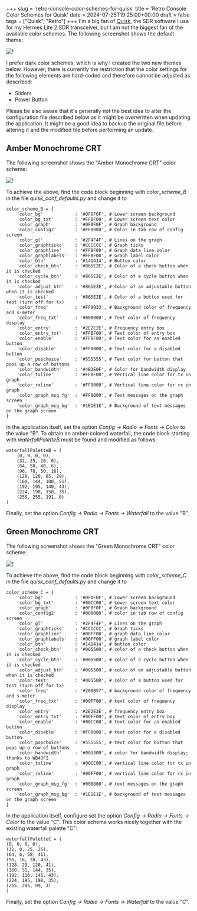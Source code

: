 +++
slug = 'retro-console-color-schemes-for-quisk'
title = 'Retro Console Color Schemes for Quisk'
date = 2024-07-25T19:25:00+00:00
draft = false
tags = ["Quisk", "Retro"]
+++
I'm a big fan of [Quisk](https://james.ahlstrom.name/quisk/), the SDR software I use for my Hermes Lite 2 SDR transceiver, but I am not the biggest fan of the available color schemes. The following screenshot shows the default theme:

![!](/img/retro-console-color-schemes-for-quisk-01.jpg)

I prefer dark color schemes, which is why I created the two new themes below. However, there is currently the restriction that the color settings for the following elements are hard-coded and therefore cannot be adjusted as described:
 
* Sliders
* Power Button

Please be also aware that it's generally not the best idea to alter the configuration file described below as it might be overwritten when updating the application. It might be a good idea to backup the original file before altering it and the modified file before performing an update.

## Amber Monochrome CRT

The following screenshot shows the "Amber Monochrome CRT" color scheme:

![!](/img/retro-console-color-schemes-for-quisk-02.jpg)

To achieve the above, find the code block beginning with _color_scheme_B_ in the file _quisk_conf_defaults.py_ and change it to

```
color_scheme_B = {
    'color_bg'            : '#0F0F0F', # Lower screen background
    'color_bg_txt'        : '#FFBF00', # Lower screen text color
    'color_graph'         : '#0F0F0F', # Graph background
    'color_config2'       : '#FF8000', # Color in tab row of config screen
    'color_gl'            : '#2F4F4F', # Lines on the graph
    'color_graphticks'    : '#CCCCCC', # Graph ticks
    'color_graphline'     : '#FFBF00', # Graph data line color
    'color_graphlabels'   : '#FFBF00', # Graph label color
    'color_btn'           : '#141414', # Button color
    'color_check_btn'     : '#865E2E', # Color of a check button when it is checked
    'color_cycle_btn'     : '#865E2E', # Color of a cycle button when it is checked
    'color_adjust_btn'    : '#865E2E', # Color of an adjustable button when it is checked
    'color_test'          : '#865E2E', # Color of a button used for test (turn off for tx)
    'color_freq'          : '#FF9933', # Background color of frequency and s-meter
    'color_freq_txt'      : '#000000', # Text color of frequency display
    'color_entry'         : '#2E2E2E', # Frequency entry box
    'color_entry_txt'     : '#FFBF00', # Text color of entry box
    'color_enable'        : '#FFBF00', # Text color for an enabled button
    'color_disable'       : '#FF0000', # Text color for a disabled button
    'color_popchoice'     : '#555555', # Text color for button that pops up a row of buttons
    'color_bandwidth'     : '#4B2E0F', # Color for bandwidth display
    'color_txline'        : '#FFBF00', # Vertical line color for tx in graph
    'color_rxline'        : '#FF8000', # Vertical line color for rx in graph
    'color_graph_msg_fg'  : '#FF8000', # Text messages on the graph screen
    'color_graph_msg_bg'  : '#1E1E1E', # Background of text messages on the graph screen
}

```
In the application itself, set the option _Config -> Radio -> Fonts -> Color_ to the value "B". To obtain an amber-colored waterfall, the code block starting with _waterfallPaletteB_ must be found and modified as follows:

```
waterfallPaletteB = (
    (0, 0, 0, 0),
    (32, 25, 20, 0),
    (64, 58, 40, 6),
    (96, 78, 50, 16),
    (128, 120, 85, 29),
    (160, 144, 100, 51),
    (192, 195, 140, 43),
    (224, 198, 150, 35),
    (255, 255, 191, 0)
)
```

Finally, set the option _Config -> Radio -> Fonts -> Waterfall_ to the value "B".

## Green Monochrome CRT

The following screenshot shows the "Green Monochrome CRT" color scheme:

![!](/img/retro-console-color-schemes-for-quisk-03.jpg)

To achieve the above, find the code block beginning with _color_scheme_C_ in the file _quisk_conf_defaults.py_ and change it to

```
color_scheme_C = {
    'color_bg'            : '#0F0F0F', # Lower screen background
    'color_bg_txt'        : '#00CC00', # Lower screen text color
    'color_graph'         : '#0F0F0F', # Graph background
    'color_config2'       : '#008000', # color in tab row of config screen
    'color_gl'            : '#2F4F4F', # Lines on the graph
    'color_graphticks'    : '#CCCCCC', # Graph ticks
    'color_graphline'     : '#00FF00', # graph data line color
    'color_graphlabels'   : '#00FF00', # graph label color
    'color_btn'           : '#141414', # button color
    'color_check_btn'     : '#005500', # color of a check button when it is checked
    'color_cycle_btn'     : '#005500', # color of a cycle button when it is checked
    'color_adjust_btn'    : '#005500', # color of an adjustable button when it is checked
    'color_test'          : '#005500', # color of a button used for test (turn off for tx)
    'color_freq'          : '#208B57', # background color of frequency and s-meter
    'color_freq_txt'      : '#00FF00', # text color of frequency display
    'color_entry'         : '#2E2E2E', # frequency entry box
    'color_entry_txt'     : '#00FF00', # text color of entry box
    'color_enable'        : '#00CC00', # text color for an enabled button
    'color_disable'       : '#FF0000', # text color for a disabled button
    'color_popchoice'     : '#555555', # text color for button that pops up a row of buttons
    'color_bandwidth'     : '#003300', # color for bandwidth display; thanks to WB4JFI
    'color_txline'        : '#00CC00', # vertical line color for tx in graph
    'color_rxline'        : '#00FF00', # vertical line color for rx in graph
    'color_graph_msg_fg'  : '#008800', # text messages on the graph screen
    'color_graph_msg_bg'  : '#1E1E1E', # background of text messages on the graph screen
}
```

In the application itself, configure set the option _Config -> Radio -> Fonts -> Color_ to the value "C". This color scheme works nicely together with the existing waterfall palette "C":

```
waterfallPaletteC = (
(0, 0, 0, 0),
(32, 0, 25, 25),
(64, 6, 58, 41),
(96, 16, 78, 43),
(128, 29, 120, 41),
(160, 51, 144, 35),
(192, 116, 141, 43),
(224, 195, 198, 35),
(255, 245, 99, 3)
)
```

Finally, set the option _Config -> Radio -> Fonts -> Waterfall_ to the value "C".



